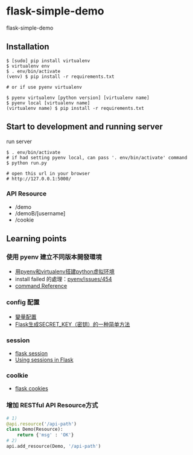 # flask-simple-demo
flask-simple-demo

## Installation

```
$ [sudo] pip install virtualenv
$ virtualenv env
$ . env/bin/activate
(venv) $ pip install -r requirements.txt

# or if use pyenv virtualenv

$ pyenv virtualenv [python version] [virtualenv name]
$ pyenv local [virtualenv name]
(virtualenv name) $ pip install -r requirements.txt
```

## Start to development and running server

run server
```
$ . env/bin/activate
# if had setting pyenv local, can pass '. env/bin/activate' command
$ python run.py

# open this url in your browser
# http://127.0.0.1:5000/
```

### API Resource

 - /demo
 - /demoB/[username]
 - /cookie

## Learning points

### 使用 pyenv 建立不同版本開發環境

 - [用pyenv和virtualenv搭建python虚拟环境](http://www.tiny-coder.com/home-article-51.html)
 - install failed 的處理：[pyenv/issues/454](https://github.com/yyuu/pyenv/issues/454)
 - [command Reference](https://github.com/yyuu/pyenv/blob/master/COMMANDS.md)

### config 配置

 - [變量配置](https://spacewander.github.io/explore-flask-zh/5-configuration.html)
 - [Flask生成SECRET_KEY（密钥）的一种简单方法](http://flask123.sinaapp.com/article/41/)

### session
 - [flask session](http://www.pythondoc.com/flask/quickstart.html#sessions)
 - [Using sessions in Flask](http://code.runnable.com/Uhf58hcCo9RSAACs/using-sessions-in-flask-for-python)

### coolkie
 - [flask cookies](http://www.pythondoc.com/flask/quickstart.html#cookies)

### 增加 RESTful API Resource方式

``` python
# 1)
@api.resource('/api-path')
class Demo(Resource):
    return {'msg' : 'OK'}
# 2)
api.add_resource(Demo, '/api-path')

```
